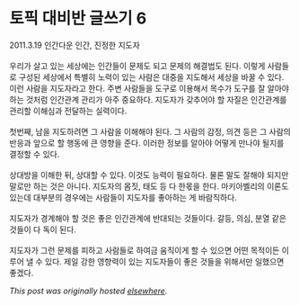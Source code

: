 # 토픽 대비반 글쓰기 6

<p>2011.3.19 인간다운 인간, 진정한 지도자<br><br>우리가 살고 있는 세상에는 인간들이 문제도 되고 문제의 해결법도 된다. 이렇게 사람들로 구성된 세상에서 특별히 노력이 있는 사람은 대중을 지도해서 세상을 바꿀 수 있다. 이런 사람을 지도자라고 한다. 주변 사람들을 도구로 이용해서 목수가 도구를 잘 알아야 하는 것처럼 인간관계 관리가 아주 중요하다. 지도자가 갖추어야 할 자질은 인간관계를 관리할 이해심과 전달하는 실력이다.<br><br>첫번째, 남을 지도하려면 그 사람을 이해해야 된다. 그 사람의 감정, 의견 등은 그 사람의 반응과 앞으로 할 행동에 큰 영향을 준다. 이러한 정보를 알아야 어떻게 만나야 될지를 결정할 수 있다.<br><br>상대방을 이해한 뒤, 상대할 수 있다. 이것도 능력이 필요하다. 물론 말도 잘해야 되지만 말로만 하는 것은 아니다. 지도자의 몸짓, 태도 등 다 한몫을 한다. 마키아벨리의 이론도 있는데 대부분의 경우에는 사람들이 지도자를 좋아하는 게 바람직하다.<br><br>지도자가 경계해야 할 것은 좋은 인간관계에 반대되는 것들이다. 갈등, 의심, 분열 같은 것들이 다 독이 된다.<br><br>지도자가 그런 문제를 피하고 사람들로 하여금 움직이게 할 수 있으면 어떤 목적이든 이루어 낼 수 있다. 제일 강한 영향력이 있는 지도자들이 좋은 것들을 위해서만 일했으면 좋겠다.</p>


*This post was originally hosted [elsewhere](http://planspace.blogspot.com/2011/04/6.html).*
